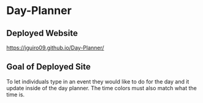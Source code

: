 # Day-Planner

## Deployed Website

https://jguiro09.github.io/Day-Planner/

## Goal of Deployed Site

To let individuals type in an event they would like to do for the day and it update inside of the day planner. The time colors must also match what the time is.
